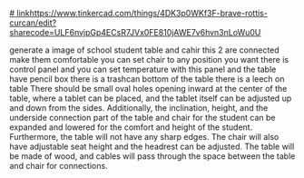 [# link](https://www.tinkercad.com/things/4DK3p0WKf3F-brave-rottis-curcan/edit?sharecode=ULF6nvjpGp4ECsR7JVx0FE810jAWE7v6hvn3nLoWu0U)https://www.tinkercad.com/things/4DK3p0WKf3F-brave-rottis-curcan/edit?sharecode=ULF6nvjpGp4ECsR7JVx0FE810jAWE7v6hvn3nLoWu0U


generate a image of school student table and cahir this 2 are connected make them comfortable you can set chair to any position you want there is control panel and you can set temperature with this panel and the table have pencil box there is a trashcan bottom of the table there is a leech on table There should be small oval holes opening inward at the center of the table, where a tablet can be placed, and the tablet itself can be adjusted up and down from the sides. Additionally, the inclination, height, and the underside connection part of the table and chair for the student can be expanded and lowered for the comfort and height of the student. Furthermore, the table will not have any sharp edges. The chair will also have adjustable seat height and the headrest can be adjusted. The table will be made of wood, and cables will pass through the space between the table and chair for connections.
